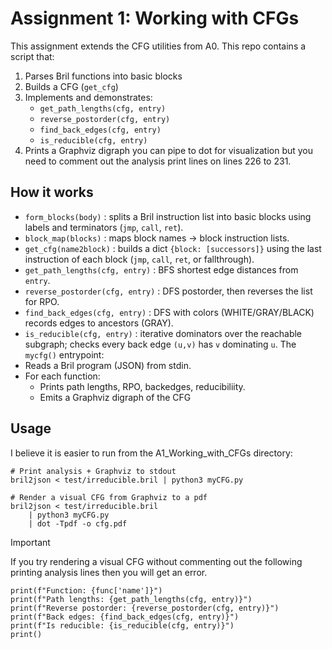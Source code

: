 # Assignment 1: Working with CFGs
This assignment extends the CFG utilities from A0. This repo contains a script that:

1. Parses Bril functions into basic blocks
2. Builds a CFG (```get_cfg```)
3. Implements and demonstrates:
   * ```get_path_lengths(cfg, entry)```
   * ```reverse_postorder(cfg, entry)```
   * ```find_back_edges(cfg, entry)```
   * ```is_reducible(cfg, entry)```
4. Prints a Graphviz digraph you can pipe to dot for visualization but you need to comment out the analysis print lines on lines 226 to 231.

## How it works
* ```form_blocks(body)``` : splits a Bril instruction list into basic blocks using labels and terminators (```jmp```, ```call```, ```ret```).
* ```block_map(blocks)``` : maps block names → block instruction lists.
* ```get_cfg(name2block)``` : builds a dict ```{block: [successors]}``` using the last instruction of each block (```jmp```, ```call```, ```ret```, or fallthrough).
* ```get_path_lengths(cfg, entry)``` : BFS shortest edge distances from ```entry```.
* ```reverse_postorder(cfg, entry)``` : DFS postorder, then reverses the list for RPO.
* ```find_back_edges(cfg, entry)``` : DFS with colors (WHITE/GRAY/BLACK) records edges to ancestors (GRAY). 
* ```is_reducible(cfg, entry)``` : iterative dominators over the reachable subgraph; checks every back edge ```(u,v)``` has ```v``` dominating ```u```.
The ```mycfg()``` entrypoint:
* Reads a Bril program (JSON) from stdin.
* For each function:
  * Prints path lengths, RPO, backedges, reducibiliity.
  * Emits a Graphviz digraph of the CFG

## Usage
I believe it is easier to run from the A1_Working_with_CFGs directory: 
```
# Print analysis + Graphviz to stdout
bril2json < test/irreducible.bril | python3 myCFG.py

# Render a visual CFG from Graphviz to a pdf
bril2json < test/irreducible.bril 
    | python3 myCFG.py
    | dot -Tpdf -o cfg.pdf
```
> [!IMPORTANT]
> If you try rendering a visual CFG without commenting out the following printing analysis lines then you will get an error.

```
print(f"Function: {func['name']}")
print(f"Path lengths: {get_path_lengths(cfg, entry)}")
print(f"Reverse postorder: {reverse_postorder(cfg, entry)}")
print(f"Back edges: {find_back_edges(cfg, entry)}")
print(f"Is reducible: {is_reducible(cfg, entry)}")
print()
```
